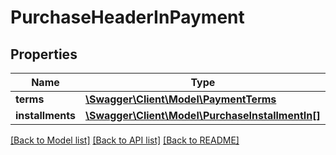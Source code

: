 # PurchaseHeaderInPayment

## Properties
Name | Type | Description | Notes
------------ | ------------- | ------------- | -------------
**terms** | [**\Swagger\Client\Model\PaymentTerms**](PaymentTerms.md) |  | [optional] 
**installments** | [**\Swagger\Client\Model\PurchaseInstallmentIn[]**](PurchaseInstallmentIn.md) | installments | [optional] 

[[Back to Model list]](../README.md#documentation-for-models) [[Back to API list]](../README.md#documentation-for-api-endpoints) [[Back to README]](../README.md)


